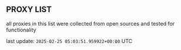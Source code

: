 ## PROXY LIST

all proxies in this list were collected from open sources and tested for functionality

last update: `2025-02-25 05:03:51.959922+00:00` UTC